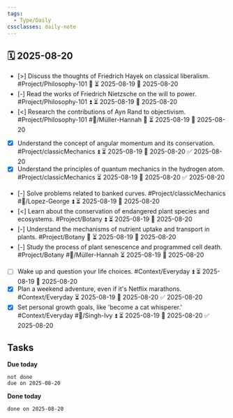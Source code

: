```yaml
---
tags:
  - Type/Daily
cssclasses: daily-note
---
```


## 🗓️ 2025-08-20

- [>] Discuss the thoughts of Friedrich Hayek on classical liberalism. #Project/Philosophy-101 🔽 ⏳ 2025-08-19 📅 2025-08-20
- [-] Read the works of Friedrich Nietzsche on the will to power. #Project/Philosophy-101 ⏫ ⏳ 2025-08-19 📅 2025-08-20
- [<] Research the contributions of Ayn Rand to objectivism. #Project/Philosophy-101 #👤/Müller-Hannah 🔽 ⏳ 2025-08-19 📅 2025-08-20
- [x] Understand the concept of angular momentum and its conservation. #Project/classicMechanics ⏫ ⏳ 2025-08-19 📅 2025-08-20 ✅ 2025-08-20
- [x] Understand the principles of quantum mechanics in the hydrogen atom. #Project/classicMechanics ⏳ 2025-08-19 📅 2025-08-20 ✅ 2025-08-20
- [-] Solve problems related to banked curves. #Project/classicMechanics #👤/Lopez-George ⏫ ⏳ 2025-08-19 📅 2025-08-20
- [<] Learn about the conservation of endangered plant species and ecosystems. #Project/Botany ⏫ ⏳ 2025-08-19 📅 2025-08-20
- [-] Understand the mechanisms of nutrient uptake and transport in plants. #Project/Botany 🔽 ⏳ 2025-08-19 📅 2025-08-20
- [-] Study the process of plant senescence and programmed cell death. #Project/Botany #👤/Müller-Hannah ⏳ 2025-08-19 📅 2025-08-20
- [ ] Wake up and question your life choices. #Context/Everyday ⏫ ⏳ 2025-08-19 📅 2025-08-20
- [x] Plan a weekend adventure, even if it's Netflix marathons. #Context/Everyday ⏳ 2025-08-19 📅 2025-08-20 ✅ 2025-08-20
- [x] Set personal growth goals, like 'become a cat whisperer.' #Context/Everyday #👤/Singh-Ivy ⏫ ⏳ 2025-08-19 📅 2025-08-20 ✅ 2025-08-20

## Tasks

**Due today**

```tasks
not done
due on 2025-08-20
```

**Done today**

```tasks
done on 2025-08-20
```
            